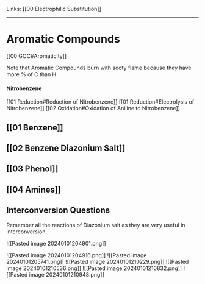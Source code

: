 Links: [[00 Electrophilic Substitution]]
___
# Aromatic Compounds
[[00 GOC#Aromaticity]]

Note that Aromatic Compounds burn with sooty flame because they have more % of C than H. 

#### Nitrobenzene
[[01 Reduction#Reduction of Nitrobenzene]]
[[01 Reduction#Electrolysis of Nitrobenzene]]
[[02 Oxidation#Oxidation of Aniline to Nitrobenzene]]

## [[01 Benzene]]
## [[02 Benzene Diazonium Salt]]
## [[03 Phenol]]
## [[04 Amines]]

## Interconversion Questions 
Remember all the reactions of Diazonium salt as they are very useful in interconversion. 

![[Pasted image 20240101204901.png]]

![[Pasted image 20240101204916.png]]
![[Pasted image 20240101205741.png]]
![[Pasted image 20240101210229.png]]
![[Pasted image 20240101210536.png]]
![[Pasted image 20240101210832.png]]
![[Pasted image 20240101210948.png]]
